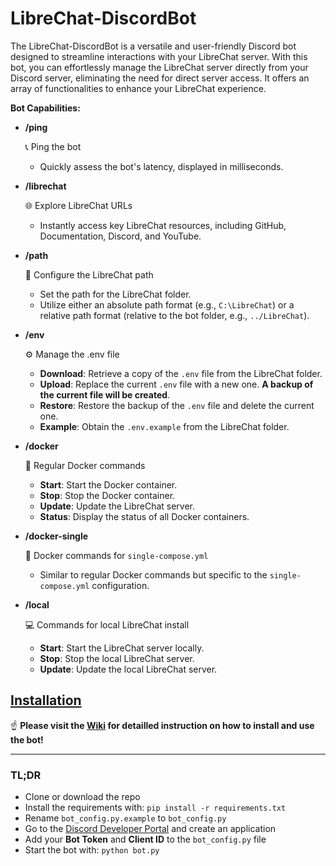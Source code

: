 # LibreChat-DiscordBot
The LibreChat-DiscordBot is a versatile and user-friendly Discord bot designed to streamline interactions with your LibreChat server. With this bot, you can effortlessly manage the LibreChat server directly from your Discord server, eliminating the need for direct server access. It offers an array of functionalities to enhance your LibreChat experience.

**Bot Capabilities:**

- **/ping**
   
   📞 Ping the bot
   - Quickly assess the bot's latency, displayed in milliseconds.

- **/librechat**
   
   🌐 Explore LibreChat URLs
   - Instantly access key LibreChat resources, including GitHub, Documentation, Discord, and YouTube.

- **/path**

   📂 Configure the LibreChat path
   - Set the path for the LibreChat folder.
   - Utilize either an absolute path format (e.g., `C:\LibreChat`) or a relative path format (relative to the bot folder, e.g., `../LibreChat`).

- **/env**

   ⚙️ Manage the .env file
   - **Download**: Retrieve a copy of the `.env` file from the LibreChat folder.
   - **Upload**: Replace the current `.env` file with a new one. **A backup of the current file will be created**.
   - **Restore**: Restore the backup of the `.env` file and delete the current one.
   - **Example**: Obtain the `.env.example` from the LibreChat folder.

- **/docker**

   🐳 Regular Docker commands
   - **Start**: Start the Docker container.
   - **Stop**: Stop the Docker container.
   - **Update**: Update the LibreChat server.
   - **Status**: Display the status of all Docker containers.

- **/docker-single**

  🐳 Docker commands for `single-compose.yml`
   - Similar to regular Docker commands but specific to the `single-compose.yml` configuration.

- **/local**

  💻 Commands for local LibreChat install
   - **Start**: Start the LibreChat server locally.
   - **Stop**: Stop the local LibreChat server.
   - **Update**: Update the local LibreChat server.

## [Installation](https://github.com/Berry-13/LibreChat-DiscordBot/wiki)
☝️ **Please visit the [Wiki](https://github.com/Berry-13/LibreChat-DiscordBot/wiki) for detailled instruction on how to install and use the bot!**

---

### TL;DR
- Clone or download the repo
- Install the requirements with: `pip install -r requirements.txt`
- Rename `bot_config.py.example` to `bot_config.py`
- Go to the [Discord Developer Portal](https://discord.com/developers/applications) and create an application
- Add your **Bot Token** and **Client ID** to the `bot_config.py` file
- Start the bot with: `python bot.py`
